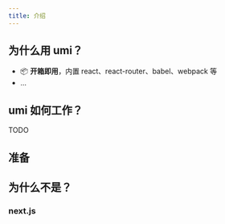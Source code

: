```yaml
---
title: 介绍
---
```


## 为什么用 umi？

* 📦 **开箱即用**，内置 react、react-router、babel、webpack 等
* ...

## umi 如何工作？

TODO

## 准备

## 为什么不是？

### next.js

